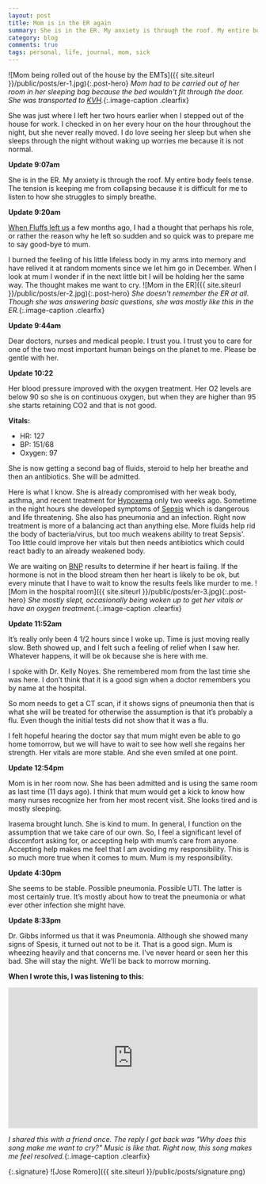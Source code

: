 ```yaml
---
layout: post
title: Mom is in the ER again
summary: She is in the ER. My anxiety is through the roof. My entire body feels tense. The tension is keeping me from collapsing because it is difficult for me to listen to how she struggles to simply breathe.
category: blog
comments: true
tags: personal, life, journal, mom, sick 
---
```


![Mom being rolled out of the house by the EMTs]({{ site.siteurl }}/public/posts/er-1.jpg){:.post-hero}
*Mom had to be carried out of her room in her sleeping bag because the bed wouldn't fit through the door. She was transported to [KVH](https://www.kvhealthcare.org/).*{:.image-caption .clearfix}

She was just where I left her two hours earlier when I stepped out of the house for work. I checked in on her every hour on the hour throughout the night, but she never really moved. I do love seeing her sleep but when she sleeps through the night without waking up worries me because it is not normal. 

**Update 9:07am**

She is in the ER. My anxiety is through the roof. My entire body feels tense. The tension is keeping me from collapsing because it is difficult for me to listen to how she struggles to simply breathe. 

**Update 9:20am**

[When Fluffs left us](http://martyromero.me/good-bye-fluffs) a few months ago, I had a thought that perhaps his role, or rather the reason why he left so sudden and so quick was to prepare me to say good-bye to mum. 

I burned the feeling of his little lifeless body in my arms into memory and have relived it at random moments since we let him go in December. When I look at mum I wonder if in the next little bit I will be holding her the same way. The thought makes me want to cry. 
![Mom in the ER]({{ site.siteurl }}/public/posts/er-2.jpg){:.post-hero}
*She doesn't remember the ER at all. Though she was answering basic questions, she was mostly like this in the ER.*{:.image-caption .clearfix}

**Update 9:44am**

Dear doctors, nurses and medical people. I trust you. I trust you to care for one of the two most important human beings on the planet to me. Please be gentle with her. 

**Update 10:22**

Her blood pressure improved with the oxygen treatment. Her O2 levels are below 90 so she is on continuous oxygen, but when they are higher than 95 she starts retaining CO2 and that is not good. 

**Vitals:**
- HR: 127
- BP: 151/68
- Oxygen: 97

She is now getting a second bag of fluids, steroid to help her breathe and then an antibiotics. She will be admitted. 

Here is what I know. She is already compromised with her weak body, asthma, and recent treatment for [Hypoxema](https://en.wikipedia.org/wiki/Hypoxemia) only two weeks ago. Sometime in the night hours she developed symptoms of [Sepsis](https://en.m.wikipedia.org/wiki/Sepsis) which is dangerous and life threatening. She also has pneumonia and an infection. Right now treatment is more of a balancing act than anything else. More fluids help rid the body of bacteria/virus, but too much weakens ability to treat Sepsis'. Too little could improve her vitals but then needs antibiotics which could react badly to an already weakened body.

We are waiting on [BNP](https://my.clevelandclinic.org/health/diagnostics/16814-nt-prob-type-natriuretic-peptide-bnp) results to determine if her heart is failing. If the hormone is not in the blood stream then her heart is likely to be ok, but every minute that I have to wait to know the results feels like murder to me.
![Mom in the hospital room]({{ site.siteurl }}/public/posts/er-3.jpg){:.post-hero}
*She mostly slept, occasionally being woken up to get her vitals or have an oxygen treatment.*{:.image-caption .clearfix}

**Update 11:52am**

It’s really only been 4 1/2 hours since I woke up. Time is just moving really slow. Beth showed up, and I felt such a feeling of relief when I saw her. Whatever happens, it will be ok because she is here with me. 

I spoke with Dr. Kelly Noyes. She remembered mom from the last time she was here. I don’t think that it is a good sign when a doctor remembers you by name at the hospital.

So mom needs to get a CT scan, if it shows signs of pneumonia then that is what she will be treated for otherwise the assumption is that it’s probably a flu. Even though the initial tests did not show that it was a flu.

I felt hopeful hearing the doctor say that mum might even be able to go home tomorrow, but we will have to wait to see how well she regains her strength. Her vitals are more stable. And she even smiled at one point. 

**Update 12:54pm**

Mom is in her room now. She has been admitted and is using the same room as last time (11 days ago). I think that mum would get a kick to know how many nurses recognize her from her most recent visit. She looks tired and is mostly sleeping.

Irasema brought lunch. She is kind to mum. In general, I function on the assumption that we take care of our own. So, I feel a significant level of discomfort asking for, or accepting help with mum’s care from anyone. Accepting help makes me feel that I am avoiding my responsibility. This is so much more true when it comes to mum. Mum is my responsibility. 

**Update 4:30pm**

She seems to be stable. Possible pneumonia. Possible UTI. The latter is most certainly true. It’s mostly about how to treat the pneumonia or what ever other infection she might have.

**Update 8:33pm**

Dr. Gibbs informed us that it was Pneumonia. Although she showed many signs of Spesis, it turned out not to be it. That is a good sign. Mum is wheezing heavily and that concerns me. I've never heard or seen her this bad. She will stay the night. We'll be back to morrow morning.  

**When I wrote this, I was listening to this:**
 <style>.embed-container { position: relative; padding-bottom: 56.25%; height: 0; overflow: hidden; max-width: 100%; } .embed-container iframe, .embed-container object, .embed-container embed { position: absolute; top: 0; left: 0; width: 100%; height: 100%; }</style>
<div class='embed-container'><iframe src='https://www.youtube.com/embed/qmvhtB9s4yk?start=3&end=189&version=3&amp;rel=0&amp;t=27s&amp;showinfo=0' frameborder='0' allowfullscreen></iframe></div>

*I shared this with a friend once. The reply I got back was "Why does this song make me want to cry?" Music is like that. Right now, this song makes me feel resolved.*{:.image-caption .clearfix}

{:.signature}
![Jose Romero]({{ site.siteurl }}/public/posts/signature.png)

